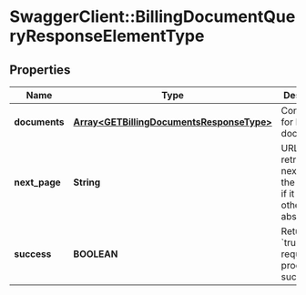 # SwaggerClient::BillingDocumentQueryResponseElementType

## Properties
Name | Type | Description | Notes
------------ | ------------- | ------------- | -------------
**documents** | [**Array&lt;GETBillingDocumentsResponseType&gt;**](GETBillingDocumentsResponseType.md) | Container for billing documents.  | [optional] 
**next_page** | **String** | URL to retrieve the next page of the response if it exists; otherwise absent.  | [optional] 
**success** | **BOOLEAN** | Returns &#x60;true&#x60; if the request was processed successfully. | [optional] 


